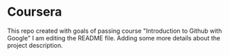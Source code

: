 # Coursera
This repo created with goals of passing course "Introduction to Github with Google"
I am editing the README file. Adding some more details about the project description.
